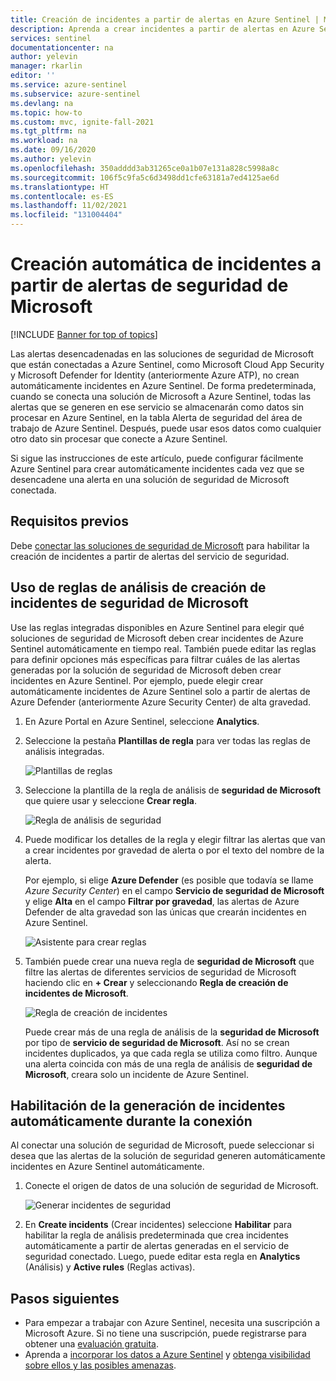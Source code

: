 ```yaml
---
title: Creación de incidentes a partir de alertas en Azure Sentinel | Microsoft Docs
description: Aprenda a crear incidentes a partir de alertas en Azure Sentinel.
services: sentinel
documentationcenter: na
author: yelevin
manager: rkarlin
editor: ''
ms.service: azure-sentinel
ms.subservice: azure-sentinel
ms.devlang: na
ms.topic: how-to
ms.custom: mvc, ignite-fall-2021
ms.tgt_pltfrm: na
ms.workload: na
ms.date: 09/16/2020
ms.author: yelevin
ms.openlocfilehash: 350adddd3ab31265ce0a1b07e131a828c5998a8c
ms.sourcegitcommit: 106f5c9fa5c6d3498dd1cfe63181a7ed4125ae6d
ms.translationtype: HT
ms.contentlocale: es-ES
ms.lasthandoff: 11/02/2021
ms.locfileid: "131004404"
---
```

# <a name="automatically-create-incidents-from-microsoft-security-alerts"></a>Creación automática de incidentes a partir de alertas de seguridad de Microsoft

[!INCLUDE [Banner for top of topics](./includes/banner.md)]

Las alertas desencadenadas en las soluciones de seguridad de Microsoft que están conectadas a Azure Sentinel, como Microsoft Cloud App Security y Microsoft Defender for Identity (anteriormente Azure ATP), no crean automáticamente incidentes en Azure Sentinel. De forma predeterminada, cuando se conecta una solución de Microsoft a Azure Sentinel, todas las alertas que se generen en ese servicio se almacenarán como datos sin procesar en Azure Sentinel, en la tabla Alerta de seguridad del área de trabajo de Azure Sentinel. Después, puede usar esos datos como cualquier otro dato sin procesar que conecte a Azure Sentinel.

Si sigue las instrucciones de este artículo, puede configurar fácilmente Azure Sentinel para crear automáticamente incidentes cada vez que se desencadene una alerta en una solución de seguridad de Microsoft conectada.

## <a name="prerequisites"></a>Requisitos previos

Debe [conectar las soluciones de seguridad de Microsoft](connect-data-sources.md#data-connection-methods) para habilitar la creación de incidentes a partir de alertas del servicio de seguridad.

## <a name="using-microsoft-security-incident-creation-analytics-rules"></a>Uso de reglas de análisis de creación de incidentes de seguridad de Microsoft

Use las reglas integradas disponibles en Azure Sentinel para elegir qué soluciones de seguridad de Microsoft deben crear incidentes de Azure Sentinel automáticamente en tiempo real. También puede editar las reglas para definir opciones más específicas para filtrar cuáles de las alertas generadas por la solución de seguridad de Microsoft deben crear incidentes en Azure Sentinel. Por ejemplo, puede elegir crear automáticamente incidentes de Azure Sentinel solo a partir de alertas de Azure Defender (anteriormente Azure Security Center) de alta gravedad.

1. En Azure Portal en Azure Sentinel, seleccione **Analytics**.

1. Seleccione la pestaña **Plantillas de regla** para ver todas las reglas de análisis integradas.

    ![Plantillas de reglas](media/incidents-from-alerts/rule-templates.png)

1. Seleccione la plantilla de la regla de análisis de **seguridad de Microsoft** que quiere usar y seleccione **Crear regla**.

    ![Regla de análisis de seguridad](media/incidents-from-alerts/security-analytics-rule.png)

1. Puede modificar los detalles de la regla y elegir filtrar las alertas que van a crear incidentes por gravedad de alerta o por el texto del nombre de la alerta.  
      
    Por ejemplo, si elige **Azure Defender** (es posible que todavía se llame *Azure Security Center*) en el campo **Servicio de seguridad de Microsoft** y elige **Alta** en el campo **Filtrar por gravedad**, las alertas de Azure Defender de alta gravedad son las únicas que crearán incidentes en Azure Sentinel.  

    ![Asistente para crear reglas](media/incidents-from-alerts/create-rule-wizard.png)

1. También puede crear una nueva regla de **seguridad de Microsoft** que filtre las alertas de diferentes servicios de seguridad de Microsoft haciendo clic en **+ Crear** y seleccionando **Regla de creación de incidentes de Microsoft**.

    ![Regla de creación de incidentes](media/incidents-from-alerts/incident-creation-rule.png)

    Puede crear más de una regla de análisis de la **seguridad de Microsoft** por tipo de **servicio de seguridad de Microsoft**. Así no se crean incidentes duplicados, ya que cada regla se utiliza como filtro. Aunque una alerta coincida con más de una regla de análisis de **seguridad de Microsoft**, creara solo un incidente de Azure Sentinel.

## <a name="enable-incident-generation-automatically-during-connection"></a>Habilitación de la generación de incidentes automáticamente durante la conexión

Al conectar una solución de seguridad de Microsoft, puede seleccionar si desea que las alertas de la solución de seguridad generen automáticamente incidentes en Azure Sentinel automáticamente.

1. Conecte el origen de datos de una solución de seguridad de Microsoft. 

   ![Generar incidentes de seguridad](media/incidents-from-alerts/generate-security-incidents.png)

1. En **Create incidents** (Crear incidentes) seleccione **Habilitar** para habilitar la regla de análisis predeterminada que crea incidentes automáticamente a partir de alertas generadas en el servicio de seguridad conectado. Luego, puede editar esta regla en **Analytics** (Análisis) y **Active rules** (Reglas activas).

## <a name="next-steps"></a>Pasos siguientes

- Para empezar a trabajar con Azure Sentinel, necesita una suscripción a Microsoft Azure. Si no tiene una suscripción, puede registrarse para obtener una [evaluación gratuita](https://azure.microsoft.com/free/).
- Aprenda a [incorporar los datos a Azure Sentinel](quickstart-onboard.md) y [obtenga visibilidad sobre ellos y las posibles amenazas](get-visibility.md).
